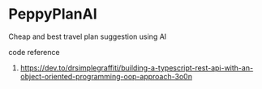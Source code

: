 # PeppyPlanAI
Cheap and best travel plan suggestion using AI


code reference

1. https://dev.to/drsimplegraffiti/building-a-typescript-rest-api-with-an-object-oriented-programming-oop-approach-3o0n
